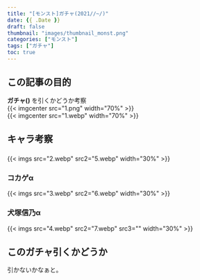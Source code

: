 ```yaml
---
title: "[モンスト]ガチャ(2021//~/)"
date: {{ .Date }}
draft: false
thumbnail: "images/thumbnail_monst.png"
categories: ["モンスト"]
tags: ["ガチャ"]
toc: true
---
```


## この記事の目的
**ガチャ()**
を引くかどうか考察  
{{< imgcenter src="1.png" width="70%" >}}  
{{< imgcenter src="1.webp" width="70%" >}}
  

## キャラ考察
### 
{{< imgs src="2.webp" src2="5.webp" width="30%" >}}  

  

### コカゲα
{{< imgs src="3.webp" src2="6.webp" width="30%" >}}  

  

### 犬塚信乃α
{{< imgs src="4.webp" src2="7.webp" src3="" width="30%" >}}  

  

## このガチャ引くかどうか
引かないかなぁと。  
  
